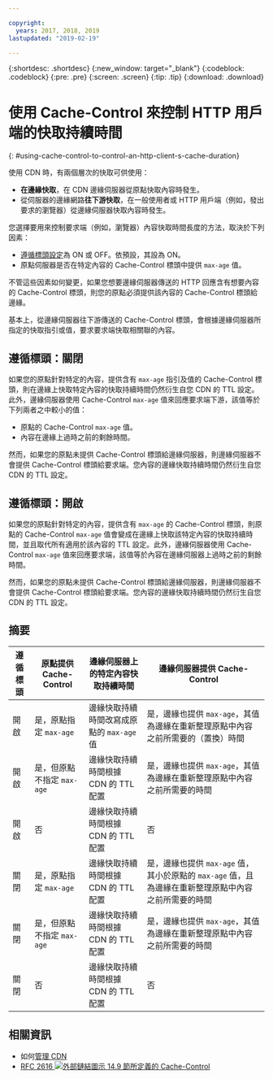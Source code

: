 ```yaml
---

copyright:
  years: 2017, 2018, 2019
lastupdated: "2019-02-19"

---
```


{:shortdesc: .shortdesc}
{:new_window: target="_blank"}
{:codeblock: .codeblock}
{:pre: .pre}
{:screen: .screen}
{:tip: .tip}
{:download: .download}

# 使用 Cache-Control 來控制 HTTP 用戶端的快取持續時間
{: #using-cache-control-to-control-an-http-client-s-cache-duration}

使用 CDN 時，有兩個層次的快取可供使用：

  * **在邊緣快取**，在 CDN 邊緣伺服器從原點快取內容時發生。
  * 從伺服器的邊緣網路**往下游快取**，在一般使用者或 HTTP 用戶端（例如，發出要求的瀏覽器）從邊緣伺服器快取內容時發生。

您選擇要用來控制要求端（例如，瀏覽器）內容快取時間長度的方法，取決於下列因素：

  * [遵循標頭設定](/docs/infrastructure/CDN/how-to.html#updating-cdn-configuration-details)為 ON 或 OFF。依預設，其設為 ON。
  * 原點伺服器是否在特定內容的 Cache-Control 標頭中提供 `max-age` 值。 

不管這些因素如何變更，如果您想要邊緣伺服器傳送的 HTTP 回應含有想要內容的 Cache-Control 標頭，則您的原點必須提供該內容的 Cache-Control 標頭給邊緣。

基本上，從邊緣伺服器往下游傳送的 Cache-Control 標頭，會根據邊緣伺服器所指定的快取指引或值，要求要求端快取相關聯的內容。

## 遵循標頭：關閉
如果您的原點針對特定的內容，提供含有 `max-age` 指引及值的 Cache-Control 標頭，則在邊緣上快取特定內容的快取持續時間仍然衍生自您 CDN 的 TTL 設定。此外，邊緣伺服器使用 Cache-Control `max-age` 值來回應要求端下游，該值等於下列兩者之中較小的值：
  * 原點的 Cache-Control `max-age` 值。
  * 內容在邊緣上過時之前的剩餘時間。

然而，如果您的原點未提供 Cache-Control 標頭給邊緣伺服器，則邊緣伺服器不會提供 Cache-Control 標頭給要求端。您內容的邊緣快取持續時間仍然衍生自您 CDN 的 TTL 設定。

## 遵循標頭：開啟
如果您的原點針對特定的內容，提供含有 `max-age` 的 Cache-Control 標頭，則原點的 Cache-Control `max-age` 值會變成在邊緣上快取該特定內容的快取持續時間，並且取代所有適用於該內容的 TTL 設定。此外，邊緣伺服器使用 Cache-Control `max-age` 值來回應要求端，該值等於內容在邊緣伺服器上過時之前的剩餘時間。

然而，如果您的原點未提供 Cache-Control 標頭給邊緣伺服器，則邊緣伺服器不會提供 Cache-Control 標頭給要求端。您內容的邊緣快取持續時間仍然衍生自您 CDN 的 TTL 設定。

## 摘要

|遵循標頭|原點提供 Cache-Control|邊緣伺服器上的特定內容快取持續時間|邊緣伺服器提供 Cache-Control|
|---|---|---|---|
|開啟|是，原點指定 `max-age`|邊緣快取持續時間改寫成原點的 `max-age` 值|是，邊緣也提供 `max-age`，其值為邊緣在重新整理原點中內容之前所需要的（置換）時間|
|開啟|是，但原點不指定 `max-age`|邊緣快取持續時間根據 CDN 的 TTL 配置|是，邊緣也提供 `max-age`，其值為邊緣在重新整理原點中內容之前所需要的時間|
|開啟|否 |邊緣快取持續時間根據 CDN 的 TTL 配置|否 |
|關閉|是，原點指定 `max-age`|邊緣快取持續時間根據 CDN 的 TTL 配置|是，邊緣也提供 `max-age` 值，其小於原點的 `max-age` 值，且為邊緣在重新整理原點中內容之前所需要的時間|
|關閉|是，但原點不指定 `max-age`|邊緣快取持續時間根據 CDN 的 TTL 配置|是，邊緣也提供 `max-age`，其值為邊緣在重新整理原點中內容之前所需要的時間|
|關閉|否 |邊緣快取持續時間根據 CDN 的 TTL 配置|否 |

## 相關資訊
* 如何[管理 CDN](/docs/infrastructure/CDN/how-to.html)
* [RFC 2616 ![外部鏈結圖示](../../icons/launch-glyph.svg "外部鏈結圖示") 14.9 節所定義的 Cache-Control](https://www.ietf.org/rfc/rfc2616.txt)
